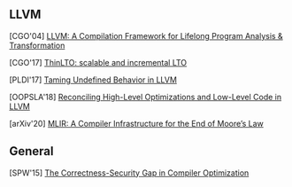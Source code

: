 ## LLVM

[CGO'04] [LLVM: A Compilation Framework for Lifelong Program Analysis &
Transformation](https://llvm.org/pubs/2004-01-30-CGO-LLVM.pdf) 

[CGO'17] [ThinLTO: scalable and incremental
LTO](https://dl.acm.org/doi/10.5555/3049832.3049845)

[PLDI'17] [Taming Undefined Behavior in
LLVM](http://web.ist.utl.pt/nuno.lopes/pubs/undef-pldi17.pdf)

[OOPSLA'18] [Reconciling High-Level Optimizations and Low-Level Code in
LLVM](https://www.cs.utah.edu/~regehr/oopsla18.pdf)

[arXiv'20] [MLIR: A Compiler Infrastructure for the End of Moore’s
Law](https://arxiv.org/pdf/2002.11054.pdf)

## General
[SPW'15] [The Correctness-Security Gap in Compiler
Optimization](https://people.eecs.berkeley.edu/~dawnsong/papers/The%20Correctness-Security%20Gap%20in%20Compiler%20Optimization_may%202015.pdf)
